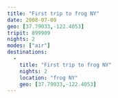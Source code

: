```yaml
---
title: "First trip to frog NY"
date: 2008-07-09
geo: [37.79033,-122.4053]
tripit: 899909
nights: 2
modes: ["air"]
destinations:
  -
    title: "First trip to frog NY"
    nights: 2
    location: "frog NY"
    geo: [37.79033,-122.4053]
---
```



